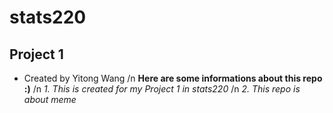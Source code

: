 # stats220
## Project 1
* Created by Yitong Wang /n
**Here are some informations about this repo :)** /n
*1. This is created for my Project 1 in stats220* /n
*2. This repo is about meme*
